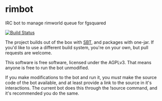 # rimbot
IRC bot to manage rimworld queue for fgsquared

[![Build Status](https://travis-ci.org/martijnhoekstra/rimbot.svg)](https://travis-ci.org/martijnhoekstra/rimbot)

The project builds out of the box with [SBT](http://www.scala-sbt.org/), and packages with one-jar. If you'd like to use a different build system, you're on your own, but pull requests are welcome.

This software is free software, licensed under the AGPLv3. That means anyone is free to run the bot unmodified.

If you make modifications to the bot and run it, you *must* make the source code of the bot available, and at least provide a link to the source in it's interactions. The current bot does this through the !source command, and it's recommended you do the same. 
